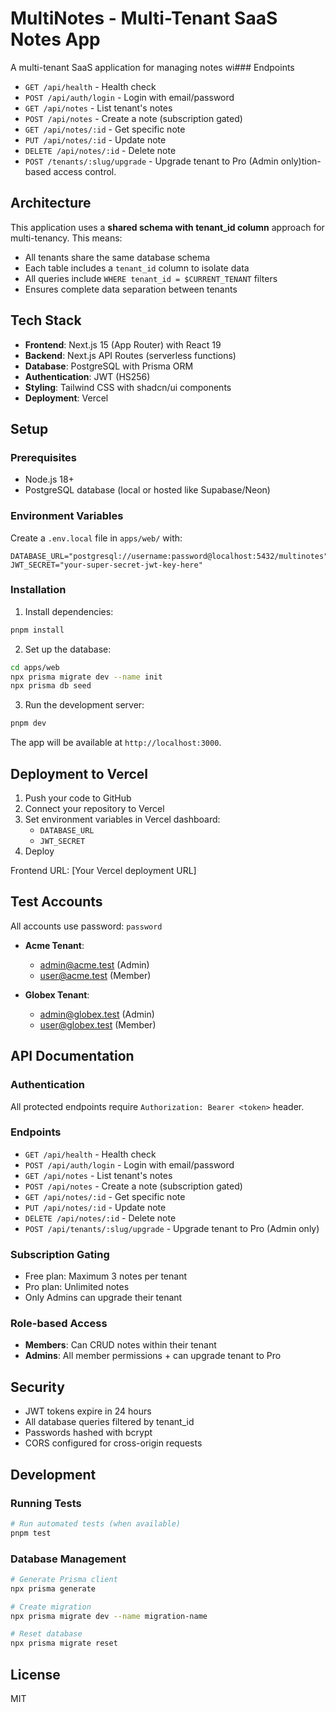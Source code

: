 # MultiNotes - Multi-Tenant SaaS Notes App

A multi-tenant SaaS application for managing notes wi### Endpoints

- `GET /api/health` - Health check
- `POST /api/auth/login` - Login with email/password
- `GET /api/notes` - List tenant's notes
- `POST /api/notes` - Create a note (subscription gated)
- `GET /api/notes/:id` - Get specific note
- `PUT /api/notes/:id` - Update note
- `DELETE /api/notes/:id` - Delete note
- `POST /tenants/:slug/upgrade` - Upgrade tenant to Pro (Admin only)tion-based access control.

## Architecture

This application uses a **shared schema with tenant_id column** approach for multi-tenancy. This means:

- All tenants share the same database schema
- Each table includes a `tenant_id` column to isolate data
- All queries include `WHERE tenant_id = $CURRENT_TENANT` filters
- Ensures complete data separation between tenants

## Tech Stack

- **Frontend**: Next.js 15 (App Router) with React 19
- **Backend**: Next.js API Routes (serverless functions)
- **Database**: PostgreSQL with Prisma ORM
- **Authentication**: JWT (HS256)
- **Styling**: Tailwind CSS with shadcn/ui components
- **Deployment**: Vercel

## Setup

### Prerequisites

- Node.js 18+
- PostgreSQL database (local or hosted like Supabase/Neon)

### Environment Variables

Create a `.env.local` file in `apps/web/` with:

```env
DATABASE_URL="postgresql://username:password@localhost:5432/multinotes"
JWT_SECRET="your-super-secret-jwt-key-here"
```

### Installation

1. Install dependencies:

```bash
pnpm install
```

2. Set up the database:

```bash
cd apps/web
npx prisma migrate dev --name init
npx prisma db seed
```

3. Run the development server:

```bash
pnpm dev
```

The app will be available at `http://localhost:3000`.

## Deployment to Vercel

1. Push your code to GitHub
2. Connect your repository to Vercel
3. Set environment variables in Vercel dashboard:
   - `DATABASE_URL`
   - `JWT_SECRET`
4. Deploy

Frontend URL: [Your Vercel deployment URL]

## Test Accounts

All accounts use password: `password`

- **Acme Tenant**:
  - admin@acme.test (Admin)
  - user@acme.test (Member)

- **Globex Tenant**:
  - admin@globex.test (Admin)
  - user@globex.test (Member)

## API Documentation

### Authentication

All protected endpoints require `Authorization: Bearer <token>` header.

### Endpoints

- `GET /api/health` - Health check
- `POST /api/auth/login` - Login with email/password
- `GET /api/notes` - List tenant's notes
- `POST /api/notes` - Create a note (subscription gated)
- `GET /api/notes/:id` - Get specific note
- `PUT /api/notes/:id` - Update note
- `DELETE /api/notes/:id` - Delete note
- `POST /api/tenants/:slug/upgrade` - Upgrade tenant to Pro (Admin only)

### Subscription Gating

- Free plan: Maximum 3 notes per tenant
- Pro plan: Unlimited notes
- Only Admins can upgrade their tenant

### Role-based Access

- **Members**: Can CRUD notes within their tenant
- **Admins**: All member permissions + can upgrade tenant to Pro

## Security

- JWT tokens expire in 24 hours
- All database queries filtered by tenant_id
- Passwords hashed with bcrypt
- CORS configured for cross-origin requests

## Development

### Running Tests

```bash
# Run automated tests (when available)
pnpm test
```

### Database Management

```bash
# Generate Prisma client
npx prisma generate

# Create migration
npx prisma migrate dev --name migration-name

# Reset database
npx prisma migrate reset
```

## License

MIT
